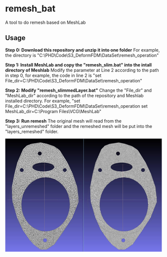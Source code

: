 # remesh_bat
A tool to do remesh based on MeshLab
## Usage
**Step 0: Download this repository and unzip it into one folder**
For example, the directory is "C:\PHD\Code\S3_DeformFDM\DataSet\remesh_operation"

**Step 1: Install MeshLab and copy the "remesh_slim.bat" into the intall directory of Meshlab**
Modify the parameter at Line 2 according to the path in step 0, for example, the code in line 2 is "set File_dir=C:\PHD\Code\S3_DeformFDM\DataSet\remesh_operation"

**Step 2: Modify "remesh_slimmedLayer.bat"**
Change the "File_dir" and "MeshLab_dir" according to the path of the repository and Meshlab installed directory. For example, "set File_dir=C:\PHD\Code\S3_DeformFDM\DataSet\remesh_operation
set MeshLab_dir=C:\Program Files\VCG\MeshLab"

**Step 3: Run remesh**
The original mesh will read from the "layers_unremeshed" folder and the remeshed mesh will be put into the "layers_remeshed" folder.

![](remesh_results.jpg)